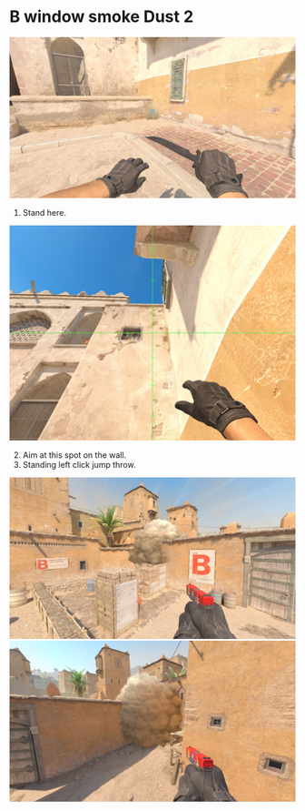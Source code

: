 # B window smoke Dust 2

![Spot](./pos.jpg)

1. Stand here.

![Aim](./aim.jpg)

2. Aim at this spot on the wall.
3. Standing left click jump throw.

![T Result](./result_t.jpg)
![CT Result](./result_ct.jpg)

